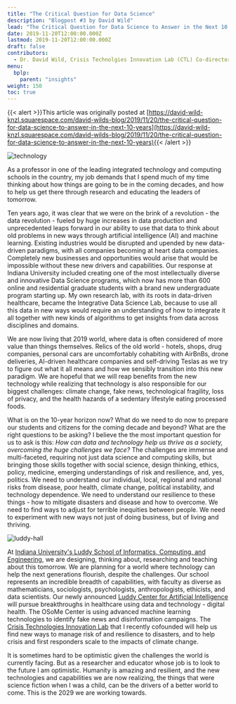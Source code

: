 ```yaml
---
title: "The Critical Question for Data Science"
description: "Blogpost #3 by David Wild"
lead: "The Critical Question for Data Science to Answer in the Next 10 Years"
date: 2019-11-20T12:00:00.000Z
lastmod: 2019-11-20T12:00:00.000Z
draft: false
contributors:
  - Dr. David Wild, Crisis Technolgies Innovation Lab (CTL) Co-director
menu:
  bplp:
    parent: "insights"
weight: 150
toc: true
---
```


{{< alert >}}This article was originally posted at [https://david-wild-knzl.squarespace.com/david-wilds-blog/2019/11/20/the-critical-question-for-data-science-to-answer-in-the-next-10-years](https://david-wild-knzl.squarespace.com/david-wilds-blog/2019/11/20/the-critical-question-for-data-science-to-answer-in-the-next-10-years){{< /alert >}}

![technology](technology.jpg)

As a professor in one of the leading integrated technology and computing schools in the country, my job demands that I spend much of my time thinking about how things are going to be in the coming decades, and how to help us get there through research and educating the leaders of tomorrow.

Ten years ago, it was clear that we were on the brink of a revolution - the data revolution - fueled by huge increases in data production and unprecedented leaps forward in our ability to use that data to think about old problems in new ways through artificial intelligence (AI) and machine learning. Existing industries would be disrupted and upended by new data-driven paradigms, with all companies becoming at heart data companies. Completely new businesses and opportunities would arise that would be impossible without these new drivers and capabilities. Our response at Indiana University included creating one of the most intellectually diverse and innovative Data Science programs, which now has more than 600 online and residential graduate students with a brand new undergraduate program starting up. My own research lab, with its roots in data-driven healthcare, became the Integrative Data Science Lab, because to use all this data in new ways would require an understanding of how to integrate it all together with new kinds of algorithms to get insights from data across disciplines and domains. 

We are now living that 2019 world, where data is often considered of more value than things themselves. Relics of the old world - hotels, shops, drug companies, personal cars are uncomfortably cohabiting with AirBnBs, drone deliveries, AI-driven healthcare companies and self-driving Teslas as we try to figure out what it all means and how we sensibly transition into this new paradigm. We are hopeful that we will reap benefits from the new technology while realizing that technology is also responsible for our biggest challenges: climate change, fake news, technological fragility, loss of privacy, and the health hazards of a sedentary lifestyle eating processed foods.

What is on the 10-year horizon now? What do we need to do now to prepare our students and citizens for the coming decade and beyond? What are the right questions to be asking? I believe the the most important question for us to ask is this: *How can data and technology help us thrive as a society, overcoming the huge challenges we face?* The challenges are immense and multi-faceted, requiring not just data science and computing skills, but bringing those skills together with social science, design thinking, ethics, policy, medicine, emerging understandings of risk and resilience, and, yes, politics. We need to understand our individual, local, regional and national risks from disease, poor health, climate change, political instability, and technology dependence. We need to understand our resilience to these things - how to mitigate disasters and disease and how to overcome. We need to find ways to adjust for terrible inequities between people. We need to experiment with new ways not just of doing business, but of living and thriving. 

![luddy-hall](luddy-hall-exterior.jpg)

At [Indiana University's Luddy School of Informatics, Computing, and Engineering](https://luddy.indiana.edu/), we are designing, thinking about, researching and teaching about this tomorrow. We are planning for a world where technology can help the next generations flourish, despite the challenges. Our school represents an incredible breadth of capabilities, with faculty as diverse as mathematicians, sociologists, psychologists, anthropologists, ethicists, and data scientists. Our newly announced [Luddy Center for Artificial Intelligence](https://news.iu.edu/stories/2021/06/iub/releases/23-luddy-center-artificial-intelligence-dedication.html) will pursue breakthroughs in healthcare using data and technology - digital health. The OSoMe Center is using advanced machine learning technologies to identify fake news and disinformation campaigns. The [Crisis Technologies Innovation Lab](https://ctil.iu.edu/) that I recently cofounded will help us find new ways to manage risk of and resilience to disasters, and to help crisis and first responders scale to the impacts of climate change.

It is sometimes hard to be optimistic given the challenges the world is currently facing. But as a researcher and educator whose job is to look to the future I am optimistic. Humanity is amazing and resilient, and the new technologies and capabilities we are now realizing, the things that were science fiction when I was a child, can be the drivers of a better world to come. This is the 2029 we are working towards.
